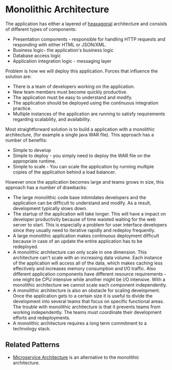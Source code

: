 # Monolithic Architecture

The application has either a layered of [heaxagonal](hexagonal.html) architecture and consists of different types of components:

* Presentation components - responsible for handling HTTP requests and responding with either HTML or JSON/XML.
* Business logic- the application's business logic
* Database access logic
* Application integration logic - messaging layer

Problem is how we will deploy this application. Forces that influence the solution are:

* There is a team of developers working on the application.
* New team members must become quickly productive.
* The application must be easy to understand and modify.
* The application should be deployed using the continuous integration practice.
* Multiple instances of the application are running to satisfy requirements regarding scalability, and availability.

Most straightforward solution is to build a application with a monolithic architecture, (for example a single java WAR file). This approach has a number of benefits:

* Simple to develop
* Simple to deploy - you simply need to deploy the WAR file on the appropriate runtime.
* Simple to scale - You can scale the application by running multiple copies of the application behind a load balancer.

However once the application becomes large and teams grows in size, this approach has a number of drawbacks:

* The large monolithic code base intimidates developers and the application can be difficult to understand and modify. As a result, development typically slows down.
* The startup of the application will take longer. This will have a impact on developer productivity because of time waisted waiting for the web server to start. This is especially a problem for user interface developers since they usually need to iterative rapidly and redeploy frequently.
* A large monolithic application makes continuous deployment difficult because in case of an update the entire application has to be redeployed.
* A monolithic architecture can only scale in one dimension. This architecture can't scale with an increasing data volume. Each instance of the application will access all of the data, which makes caching less effectively and increases memory consumption and I/O traffic. Also different application components have different resource requirements - one might be CPU intensive while another might be I/O intensive. With a monolithic architecture we cannot scale each component independently.
* A monolithic architecture is also an obstacle for scaling development. Once the application gets to a certain size it is useful to divide the development into several teams that focus on specific functional areas. The trouble with monolithic architecture is that it prevents teams from working independently. The teams must coordinate their development efforts and redeployments.
* A monolithic architecture requires a long term commitment to a technology stack.

## Related Patterns

* [Microservice Architecture](micro-service-architecture) is an alternative to the monolithic architecture.

